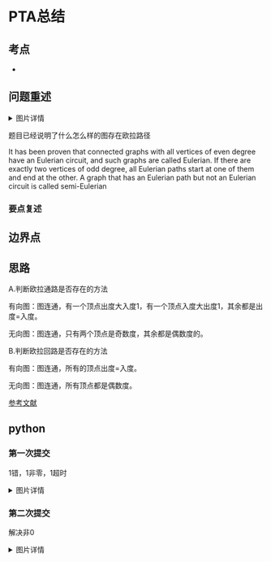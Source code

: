 # PTA总结
## 考点
+ 


## 问题重述
<details><summary>图片详情</summary><img src="https://raw.githubusercontent.com/ednow/cloudimg/main/githubio/20210827231138.png" alt="找不到图片(Image not found)" onerror="this.onerror=null;this.src='https://gitee.com/ednow/cloudimg/raw/main/githubio/20210827231138.png';" /></details>

题目已经说明了什么怎么样的图存在欧拉路径

It has been proven that connected graphs with all vertices of even degree have an Eulerian circuit, and such graphs are called Eulerian. If there are exactly two vertices of odd degree, all Eulerian paths start at one of them and end at the other. A graph that has an Eulerian path but not an Eulerian circuit is called semi-Eulerian

### 要点复述


## 边界点

## 思路
A.判断欧拉通路是否存在的方法

有向图：图连通，有一个顶点出度大入度1，有一个顶点入度大出度1，其余都是出度=入度。

无向图：图连通，只有两个顶点是奇数度，其余都是偶数度的。

B.判断欧拉回路是否存在的方法

有向图：图连通，所有的顶点出度=入度。

无向图：图连通，所有顶点都是偶数度。

[参考文献](https://www.cnblogs.com/wkfvawl/p/9626163.html)

## python

### 第一次提交
1错，1非零，1超时
<details><summary>图片详情</summary><img src="https://raw.githubusercontent.com/ednow/cloudimg/main/githubio/20210828175504.png" alt="找不到图片(Image not found)" onerror="this.onerror=null;this.src='https://gitee.com/ednow/cloudimg/raw/main/githubio/20210828175504.png';" /></details>

### 第二次提交
解决非0

<details><summary>图片详情</summary><img src="https://raw.githubusercontent.com/ednow/cloudimg/main/githubio/20210828180637.png" alt="找不到图片(Image not found)" onerror="this.onerror=null;this.src='https://gitee.com/ednow/cloudimg/raw/main/githubio/20210828180637.png';" /></details>